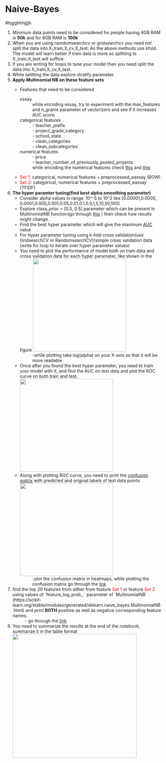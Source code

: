 # Naive-Bayes

#hjgghhhjjjjh

<ol>
    <li>Minimum data points need to be considered for people having 4GB RAM is <strong>50k</strong> and for 8GB RAM is <strong>100k</strong></li>
    <li>When you are using ramdomsearchcv or gridsearchcv you need not split the data into X_train,X_cv,X_test. As the above methods use kfold. The model will learn better if train data is more so splitting to X_train,X_test will suffice.</li>
    <li>If you are writing for loops to tune your model then you need split the data into X_train,X_cv,X_test.</li>
    <li>While splitting the data explore stratify parameter. </li>
    <li><strong>Apply Multinomial NB on these feature sets</strong></li>
        <ul>
            <li>Features that need to be considered</li> 
                <dl>
                  <dt>essay</dt>
                    <dd>while encoding essay, try to experiment with the max_features and n_grams parameter of vectorizers and see if it increases AUC score.</dd>
                  <dt>categorical features</dt>
                  <dd> - teacher_prefix</dd>
                  <dd> - project_grade_category</dd>
                  <dd> - school_state</dd>
                  <dd> - clean_categories</dd>
                  <dd> - clean_subcategories</dd>
                  <dt>numerical features</dt>
                  <dd> - price</dd>
                  <dd> - teacher_number_of_previously_posted_projects</dd>
                  <dd>while encoding the numerical features check <a href='https://imgur.com/ldZA1zg'>this</a> and <a href='https://ac-classroom-production.s3.amazonaws.com/public/COMMENT/Annotation_2020-05-21_225912_0lyZzN8.jpg'>this</a></dd>
                </dl>    
            <li><font color='red'>Set 1</font>: categorical, numerical features + preprocessed_eassay (BOW)</li>
            <li><font color='red'>Set 2</font>: categorical, numerical features + preprocessed_eassay (TFIDF)</li>
        </ul>
    <li><strong>The hyper paramter tuning(find best alpha:smoothing parameter)</strong>
        <ul>
    <li>Consider alpha values in range: 10^-5 to 10^2 like [0.00001,0.0005, 0.0001,0.005,0.001,0.05,0.01,0.1,0.5,1,5,10,50,100]</li>
    <li>Explore class_prior = [0.5, 0.5] parameter which can be present in MultinomialNB function(go through <a href='https://scikit-learn.org/stable/modules/generated/sklearn.naive_bayes.MultinomialNB.html'>this</a> ) then check how results might change.
    <li>Find the best hyper parameter which will give the maximum <a href='https://www.appliedaicourse.com/course/applied-ai-course-online/lessons/receiver-operating-characteristic-curve-roc-curve-and-auc-1/'>AUC</a> value</li>
    <li>For hyper parameter tuning using k-fold cross validation(use GridsearchCV or RandomsearchCV)/simple cross validation data (write for loop to iterate over hyper parameter values)</li>
    <li>You need to plot the performance of model both on train data and cross validation data for each hyper parameter, like shown in the figure
    <img src='https://i.imgur.com/hUv6aEy.jpg' width=300px><dd>-while plotting take log(alpha) on your X-axis so that it will be more readable</dd></li>
    <li>Once after you found the best hyper parameter, you need to train your model with it, and find the AUC on test data and plot the ROC curve on both train and test.
    <img src='https://imgur.com/q2P65L5.jpg' width=300px></li>
    <li>Along with plotting ROC curve, you need to print the <a href='https://www.appliedaicourse.com/course/applied-ai-course-online/lessons/confusion-matrix-tpr-fpr-fnr-tnr-1/'>confusion matrix</a> with predicted and original labels of test data points
        <img src='https://i.imgur.com/IdN5Ctv.png' width=300px><dd>-plot the confusion matrix in heatmaps, while plotting the confusion matrix go through the <a href='https://stackoverflow.com/questions/61748441/how-to-fix-the-values-displayed-in-a-confusion-matrix-in-exponential-form-to-nor'>link </a>
</dd></li>
        </ul>
<li>find the top 20 features from either from feature <font color='red'>Set 1</font> or feature <font color='red'>Set 2</font> using values of `feature_log_prob_ ` parameter of `MultinomialNB` 
(https://scikit-learn.org/stable/modules/generated/sklearn.naive_bayes.MultinomialNB.html) and print <strong>BOTH</strong> positive as well as negative corresponding feature names. <dd> - go through the <a href='https://imgur.com/mWvE7gj'>link </a> </dd>
    </li>
    <li>You need to summarize the results at the end of the notebook, summarize it in the table format
        <img src='http://i.imgur.com/YVpIGGE.jpg' width=400px>
    </li>
</ol>
